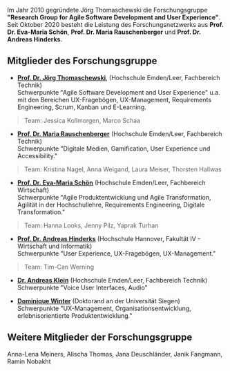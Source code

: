 Im Jahr 2010 gegründete Jörg Thomaschewski die Forschungsgruppe __"Research Group for Agile Software Development and User Experience"__. Seit Oktober 2020 besteht die Leistung des Forschungsnetzwerks aus __Prof. Dr. Eva-Maria Schön__, __Prof. Dr. Maria Rauschenberger__ und __Prof. Dr. Andreas Hinderks__. 


## Mitglieder des Forschungsgruppe  

* __[Prof. Dr. Jörg Thomaschewski](https://thomaschewski.de/)__, (Hochschule Emden/Leer, Fachbereich Technik)<br>
Schwerpunkte "Agile Software Development and User Experience" u.a. mit den Bereichen UX-Fragebögen, UX-Management, Requirements Engineering, Scrum, Kanban und E-Learning.
> Team: Jessica Kollmorgen, Marco Schaa

* __[Prof. Dr. Maria Rauschenberger](https://mariarauschenberger.net/)__ (Hochschule Emden/Leer, Fachbereich Technik)<br>
Schwerpunkte "Digitale Medien, Gamification, User Experience und Accessibility."
> Team: Kristina Nagel, Anna Weigand, Laura Meiser, Thorsten Hallwas

* __[Prof. Dr. Eva-Maria Schön](https://www.hs-emden-leer.de/forschung/forschungsprofil/forschende/wirtschaft/prof-dr-eva-maria-schoen)__  (Hochschule Emden/Leer, Fachbereich Wirtschaft)<br>
Schwerpunkte "Agile Produktentwicklung und Agile Transformation, Agilität in der Hochschullehre, Requirements Engineering, Digitale Transformation."
> Team: Hanna Looks, Jenny Pilz, Yaprak Turhan 

* __[Prof. Dr. Andreas Hinderks](https://www.hinderks.org/)__ (Hochschule Hannover, Fakultät IV - Wirtschaft und Informatik)<br>
Schwerpunkte "User Experience, UX-Fragebögen, UX-Management."
> Team: Tim-Can Werning

* __[Dr. Andreas Klein](https://staff.hs-emden-leer.de/Profil/Andreas_Klein)__ (Hochschule Emden/Leer, Fachbereich Technik)<br>
Schwerpunkte "Voice User Interfaces, Audio"

* __[Dominique Winter](http://www.designik.de)__ (Doktorand an der Universität Siegen)<br>
Schwerpunkte "UX-Management, Organisationsentwicklung, erlebnisorientierte Produktentwicklung."

## Weitere Mitglieder der Forschungsgruppe
Anna-Lena Meiners, Alischa Thomas, Jana Deuschländer, Janik Fangmann, Ramin Nobakht 
